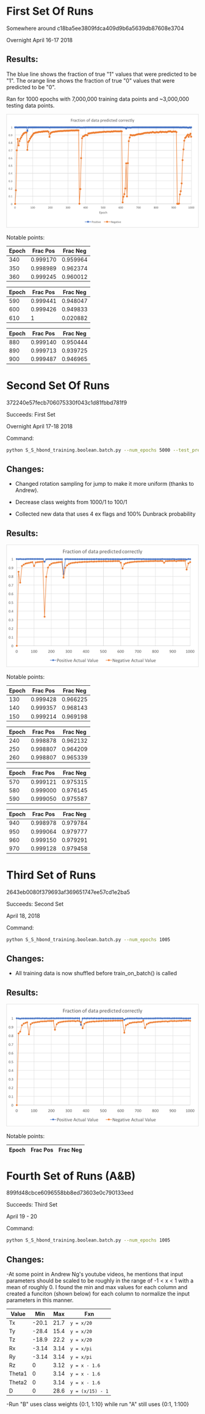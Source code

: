 # First Set Of Runs

Somewhere around c18ba5ee3809fdca409d9b6a5639db87608e3704

Overnight April 16-17 2018

## Results:

The blue line shows the fraction of true "1" values that were predicted to be "1".
The orange line shows the fraction of true "0" values that were predicted to be "0".

Ran for 1000 epochs with 7,000,000 training data points and ~3,000,000 testing data points.

![data_pics/FirstSetOfData.png](data_pics/FirstSetOfData.png)

Notable points:

| Epoch | Frac Pos | Frac Neg |
| ----- | -------- | -------- |
|   340 | 0.999170 | 0.959964 |
|   350 | 0.998989 | 0.962374 |
|   360 | 0.999245 | 0.960012 |

| Epoch | Frac Pos | Frac Neg |
| ----- | -------- | -------- |		  
|   590 | 0.999441 | 0.948047 |
|   600 | 0.999426 | 0.949833 |
|   610 | 1        | 0.020882 |

| Epoch | Frac Pos | Frac Neg |
| ----- | -------- | -------- |
|   880 | 0.999140 | 0.950444 |
|   890 | 0.999713 | 0.939725 |
|   900 | 0.999487 | 0.946965 |




# Second Set Of Runs

372240e57fecb706075330f043c1d81fbbd781f9

Succeeds: First Set

Overnight April 17-18 2018

Command:
```sh
python S_S_hbond_training.boolean.batch.py --num_epochs 5000 --test_predictions test_pred.second_run.txt
```

## Changes:

- Changed rotation sampling for jump to make it more uniform (thanks to Andrew).

- Decrease class weights from 1000/1 to 100/1

- Collected new data that uses 4 ex flags and 100% Dunbrack probability

## Results:

![data_pics/SecondSetOfData.png](data_pics/SecondSetOfData.png)

Notable points:

| Epoch | Frac Pos | Frac Neg |
| ----- | -------- | -------- |
|   130 | 0.999428 | 0.966225 |
|   140 | 0.999357 | 0.968143 |
|   150 | 0.999214 | 0.969198 |

| Epoch | Frac Pos | Frac Neg |
| ----- | -------- | -------- |
|   240 | 0.998878 | 0.962132 |
|   250 | 0.998807 | 0.964209 |
|   260 | 0.998807 | 0.965339 |

| Epoch | Frac Pos | Frac Neg |
| ----- | -------- | -------- |
|   570 | 0.999121 | 0.975315 |
|   580 | 0.999000 | 0.976145 |
|   590 | 0.999050 | 0.975587 |

| Epoch | Frac Pos | Frac Neg |
| ----- | -------- | -------- |
|   940 | 0.998978 | 0.979784 |
|   950 | 0.999064 | 0.979777 |
|   960 | 0.999150 | 0.979291 |
|   970 | 0.999128 | 0.979458 |






# Third Set of Runs

2643eb0080f379693af369651747ee57cd1e2ba5

Succeeds: Second Set

April 18, 2018

Command:
```sh
python S_S_hbond_training.boolean.batch.py --num_epochs 1005
```

## Changes:

- All training data is now shuffled before train_on_batch() is called


## Results:

![data_pics/ThirdSetOfData.png](data_pics/ThirdSetOfData.png)

Notable points:

| Epoch | Frac Pos | Frac Neg |
| ----- | -------- | -------- |




# Fourth Set of Runs (A&B)

899fd48cbce6096558bb8ed73603e0c790133eed

Succeeds: Third Set

April 19 - 20

Command:
```sh
python S_S_hbond_training.boolean.batch.py --num_epochs 1005
```

## Changes:

-At some point in Andrew Ng's youtube videos,
he mentions that input parameters should be scaled to
be roughly in the range of -1 < x < 1 with a mean of roughly 0.
I found the min and max values for each column and
created a funciton (shown below) for each column to normalize
the input parameters in this manner.

| Value  | Min   | Max  | Fxn              |
| ------ | ----- | ---- | ---------------- |
| Tx     | -20.1 | 21.7 | `y = x/20`       |
| Ty     | -28.4 | 15.4 | `y = x/20`       |
| Tz     | -18.9 | 22.2 | `y = x/20`       |
| Rx     | -3.14 | 3.14 | `y = x/pi`       |
| Ry     | -3.14 | 3.14 | `y = x/pi`       |
| Rz     | 0     | 3.12 | `y = x - 1.6`    |
| Theta1 | 0     | 3.14 | `y = x - 1.6`    |
| Theta2 | 0     | 3.14 | `y = x - 1.6`    |
| D      | 0     | 28.6 | `y = (x/15) - 1` |

-Run "B" uses class weights {0:1, 1:10} while run "A" still uses {0:1, 1:100}